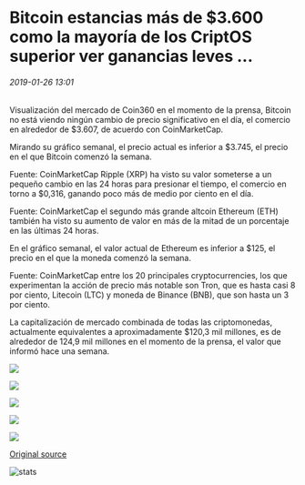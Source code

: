 # Bitcoin estancias más de $3.600 como la mayoría de los CriptOS superior ver ganancias leves ...

###### 2019-01-26 13:01

Visualización del mercado de Coin360 en el momento de la prensa, Bitcoin no está viendo ningún cambio de precio significativo en el día, el comercio en alrededor de $3.607, de acuerdo con CoinMarketCap.

Mirando su gráfico semanal, el precio actual es inferior a $3.745, el precio en el que Bitcoin comenzó la semana.

Fuente: CoinMarketCap Ripple (XRP) ha visto su valor someterse a un pequeño cambio en las 24 horas para presionar el tiempo, el comercio en torno a $0,316, ganando poco más de medio por ciento en el día.

Fuente: CoinMarketCap el segundo más grande altcoin Ethereum (ETH) también ha visto su aumento de valor en más de la mitad de un porcentaje en las últimas 24 horas.

En el gráfico semanal, el valor actual de Ethereum es inferior a $125, el precio en el que la moneda comenzó la semana.

Fuente: CoinMarketCap entre los 20 principales cryptocurrencies, los que experimentan la acción de precio más notable son Tron, que es hasta casi 8 por ciento, Litecoin (LTC) y moneda de Binance (BNB), que son hasta un 3 por ciento.

La capitalización de mercado combinada de todas las criptomonedas, actualmente equivalentes a aproximadamente $120,3 mil millones, es de alrededor de 124,9 mil millones en el momento de la prensa, el valor que informó hace una semana.

![](https://s3.cointelegraph.com/storage/uploads/view/00aaf56bd9b0c6f2764104cd8c97d3fc.png)

![](https://s3.cointelegraph.com/storage/uploads/view/b916e771fa2401f412aab7da98ec3f06.png)

![](https://s3.cointelegraph.com/storage/uploads/view/9ae976ce9af04e0091965810de16db78.png)

![](https://s3.cointelegraph.com/storage/uploads/view/9f4e0e7d1dd167bcdfbdfde51095d669.png)

![](https://s3.cointelegraph.com/storage/uploads/view/1eed19230220c0ba1970a09e16d70a8e.png)

[Original source](https://cointelegraph.com/news/bitcoin-stays-over-3-600-as-most-top-cryptos-see-slight-gains)

![stats](https://c.statcounter.com/11760860/0/a89fa40b/1/ "stats")